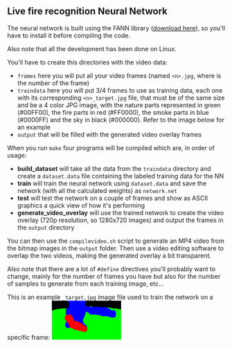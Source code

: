 ## Live fire recognition Neural Network

The neural network is built using the FANN library ([download here](http://leenissen.dk/fann/wp/download/)), so you'll have to install it before compiling the code.

Also note that all the development has been done on Linux.

You'll have to create this directories with the video data:
+ `frames` here you will put all your video frames (named `<n>.jpg`, where <n> is the number of the frame)
+ `traindata` here you will put 3/4 frames to use as training data, each one with its corresponding `<n>_target.jpg` file, that must be of the same size and be a 4 color JPG image, with the nature parts represented in green (#00FF00), the fire parts in red (#FF0000), the smoke parts in blue (#0000FF) and the sky in black (#000000). Refer to the image below for an example
+ `output` that will be filled with the generated video overlay frames

When you run `make` four programs will be compiled which are, in order of usage:

+ **build_dataset** will take all the data from the `traindata` directory and create a `dataset.data` file containing the labeled training data for the NN
+ **train** will train the neural network using `dataset.data` and save the network (with all the calculated weights) as `network.net`
+ **test** will test the network on a couple of frames and show as ASCII graphics a quick view of how it's performing
+ **generate_video_overlay** will use the trained network to create the video overlay (720p resolution, so 1280x720 images) and output the frames in the `output` directory

You can then use the `compilevideo.sh` script to generate an MP4 video from the bitmap images in the `output` folder. Then use a video editing software to overlap the two videos, making the generated overlay a bit transparent.

Also note that there are a lot of `#define` directives you'll probably want to change, mainly for the number of frames you have but also for the number of samples to generate from each training image, etc...

This is an example `_target.jpg` image file used to train the network on a specific frame:
![](https://github.com/gdelazzari/SpaceApps2017/raw/master/Images/nn_target_example.jpg)
